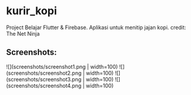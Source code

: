 # kurir_kopi

Project Belajar Flutter & Firebase. Aplikasi untuk menitip jajan kopi.
credit: The Net Ninja

## Screenshots:

![](screenshots/screenshot1.png | width=100) ![](screenshots/screenshot2.png | width=100) ![](screenshots/screenshot3.png | width=100) ![](screenshots/screenshot4.png | width=100)
